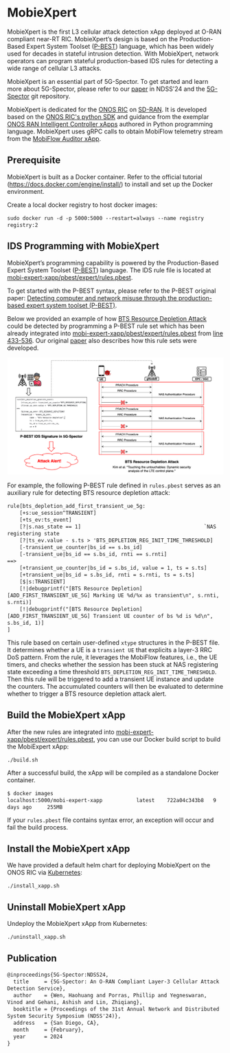 <!--
SPDX-FileCopyrightText: Copyright 2004-present Facebook. All Rights Reserved.
SPDX-FileCopyrightText: 2019-present Open Networking Foundation <info@opennetworking.org>

SPDX-License-Identifier: Apache-2.0
-->

# MobieXpert

MobieXpert is the first L3 cellular attack detection xApp deployed at O-RAN compliant near-RT RIC. 
MobieXpert’s design is based on the Production-Based Expert System Toolset ([P-BEST](https://ieeexplore.ieee.org/document/766911)) language, 
which has been widely used for decades in stateful intrusion detection. 
With MobieXpert, network operators can program stateful production-based IDS rules for detecting a wide range of cellular L3 attacks.

MobieXpert is an essential part of 5G-Spector. To get started and learn more about 5G-Spector, please refer to our 
[paper](https://web.cse.ohio-state.edu/~wen.423/papers/5G-Spector-NDSS24.pdf) in NDSS'24
and the [5G-Spector](https://github.com/5GSEC/5G-Spector) git repository.

MobieXpert is dedicated for the [ONOS RIC](https://docs.onosproject.org/v0.6.0/onos-cli/docs/cli/onos_ric/) on [SD-RAN](https://docs.sd-ran.org/master/index.html).
It is developed based on the [ONOS RIC's python SDK](https://github.com/onosproject/onos-ric-sdk-py) and guidance from the exemplar [ONOS RAN Intelligent Controller xApps](https://github.com/onosproject/onos-ric-python-apps/)  authored in Python programming language.
MobieXpert uses gRPC calls to obtain MobiFlow telemetry stream from the [MobiFlow Auditor xApp](https://github.com/5GSEC/MobiFlow-Auditor).

## Prerequisite

MobieXpert is built as a Docker container. Refer to the official tutorial (https://docs.docker.com/engine/install/) to install and set up the Docker environment.

Create a local docker registry to host docker images: 

```
sudo docker run -d -p 5000:5000 --restart=always --name registry registry:2
```

## IDS Programming with MobieXpert

MobieXpert’s programming capability is powered by the Production-Based Expert System Toolset ([P-BEST](https://ieeexplore.ieee.org/document/766911)) language.
The IDS rule file is located at [mobi-expert-xapp/pbest/expert/rules.pbest](./mobi-expert-xapp/pbest/expert/rules.pbest).

To get started with the P-BEST syntax, please refer to the P-BEST original paper: [Detecting computer and network misuse through the production-based expert system toolset (P-BEST)](https://ieeexplore.ieee.org/document/766911).

Below we provided an example of how [BTS Resource Depletion Attack](https://ieeexplore.ieee.org/document/8835363) could be detected by programming a P-BEST rule set which has been already integrated into [mobi-expert-xapp/pbest/expert/rules.pbest](./mobi-expert-xapp/pbest/expert/rules.pbest) from [line 433-536](./mobi-expert-xapp/pbest/expert/rules.pbest#L433).
Our original [paper](https://web.cse.ohio-state.edu/~wen.423/papers/5G-Spector-NDSS24.pdf) also describes how this rule sets were developed.

![alt text](./figure.png)

For example, the following P-BEST rule defined in `rules.pbest`  serves as an auxiliary rule for detecting BTS resource depletion attack:

```
rule[bts_depletion_add_first_transient_ue_5g:
    [+s:ue_session^TRANSIENT]
    [+ts_ev:ts_event]
    [?|s.nas_state == 1]                                        `NAS registering state
    [?|ts_ev.value - s.ts > 'BTS_DEPLETION_REG_INIT_TIME_THRESHOLD]
    [-transient_ue_counter|bs_id == s.bs_id]
    [-transient_ue|bs_id == s.bs_id, rnti == s.rnti]
==>
    [+transient_ue_counter|bs_id = s.bs_id, value = 1, ts = s.ts]
    [+transient_ue|bs_id = s.bs_id, rnti = s.rnti, ts = s.ts]
    [$|s:TRANSIENT]
    [!|debugprintf("[BTS Resource Depletion][ADD_FIRST_TRANSIENT_UE_5G] Marking UE %d/%x as transient\n", s.rnti, s.rnti)]
    [!|debugprintf("[BTS Resource Depletion][ADD_FIRST_TRANSIENT_UE_5G] Transient UE counter of bs %d is %d\n", s.bs_id, 1)]
]
```

This rule based on certain user-defined `xtype` structures in the P-BEST file. It determines whether a UE is a `transient UE` that explicits a layer-3 RRC DoS pattern.
From the rule, it leverages the MobiFlow features, i.e., the UE timers, and checks whether the session has been stuck at NAS registering state exceeding a time threshold `BTS_DEPLETION_REG_INIT_TIME_THRESHOLD`.
Then this rule will be triggered to add a transient UE instance and update the counters. The accumulated counters will then be evaluated to determine whether to trigger a BTS resource depletion attack alert.

## Build the MobieXpert xApp

After the new rules are integrated into [mobi-expert-xapp/pbest/expert/rules.pbest](./mobi-expert-xapp/pbest/expert/rules.pbest), you can use our Docker build script to build the MobiExpert xApp: 

```
./build.sh
```

After a successful build, the xApp will be compiled as a standalone Docker container.

```
$ docker images
localhost:5000/mobi-expert-xapp           latest    722a04c343b8   9 days ago     255MB
```

If your `rules.pbest` file contains syntax error, an exception will occur and fail the build process.

## Install the MobieXpert xApp

We have provided a default helm chart for deploying MobieXpert on the ONOS RIC via [Kubernetes](https://kubernetes.io/):

```
./install_xapp.sh
```

## Uninstall MobieXpert xApp

Undeploy the MobieXpert xApp from Kubernetes:

```
./uninstall_xapp.sh
```


## Publication

```
@inproceedings{5G-Spector:NDSS24,
  title     = {5G-Spector: An O-RAN Compliant Layer-3 Cellular Attack Detection Service},
  author    = {Wen, Haohuang and Porras, Phillip and Yegneswaran, Vinod and Gehani, Ashish and Lin, Zhiqiang},
  booktitle = {Proceedings of the 31st Annual Network and Distributed System Security Symposium (NDSS'24)},
  address   = {San Diego, CA},
  month     = {February},
  year      = 2024
}
```
